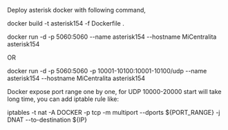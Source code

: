 Deploy asterisk docker with following command,

docker build -t asterisk154 -f Dockerfile .

docker run -d -p 5060:5060 --name asterisk154 --hostname MiCentralita asterisk154

OR

docker run -d -p 5060:5060 -p 10001-10100:10001-10100/udp --name asterisk154 --hostname MiCentralita asterisk154


Docker expose port range one by one, for UDP 10000-20000 start will take long time, you can add iptable rule like:

iptables -t nat -A  DOCKER -p tcp -m multiport --dports ${PORT_RANGE} -j DNAT --to-destination ${IP}
